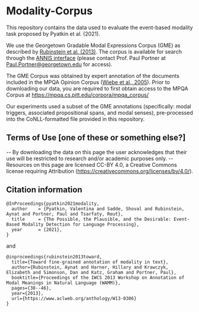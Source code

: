 # Modality-Corpus
This repository contains the data used to evaluate the event-based modality task proposed by Pyatkin et al. (2021).

We use the Georgetown Gradable Modal Expressions Corpus (GME) as described by [Rubinstein et al. (2013)](https://www.aclweb.org/anthology/W13-0306.pdf). The corpus is available for search through the [ANNIS interface](http://corpling.uis.georgetown.edu/annis/) (please contact Prof. Paul Portner at Paul.Portner@georgetown.edu for access).

The GME Corpus was obtained by expert annotation of the documents included in the MPQA Opinion Corpus ([Wiebe et al., 2005](https://link.springer.com/article/10.1007/s10579-005-7880-9)).
Prior to downloading our data, you are required to first obtain access to the MPQA Corpus at https://mpqa.cs.pitt.edu/corpora/mpqa_corpus/ 

Our experiments used a subset of the GME annotations (specifically: modal triggers, associated propositional spans, and modal senses), pre-processed into the CoNLL-formatted file provided in this repository.


## Terms of Use [one of these or something else?]
-- By downloading the data on this page the user acknowledges that their use will be restricted to research and/or academic purposes only.
-- Resources on this page are licensed CC-BY 4.0, a Creative Commons license requiring Attribution (https://creativecommons.org/licenses/by/4.0/).

## Citation information
```
@InProceedings{pyatkin2021modality,
  author    = {Pyatkin, Valentina and Sadde, Shoval and Rubinstein, Aynat and Portner, Paul and Tsarfaty, Reut},
  title     = {The Possible, the Plausible, and the Desirable: Event-Based Modality Detection for Language Processing},
  year      = {2021},
}
```
and 
```
@inproceedings{rubinstein2013toward,
  title={Toward fine-grained annotation of modality in text},
  author={Rubinstein, Aynat and Harner, Hillary and Krawczyk, Elizabeth and Simonson, Dan and Katz, Graham and Portner, Paul},
  booktitle={Proceedings of the IWCS 2013 Workshop on Annotation of Modal Meanings in Natural Language (WAMM)},
  pages={38--46},
  year={2013},
  url={https://www.aclweb.org/anthology/W13-0306}
}
```
